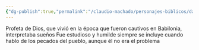 ```yaml
---
{"dg-publish":true,"permalink":"/claudio-machado/personajes-biblicos/daniel/"}
---
```


Profeta de Dios, que vivió en la época que fueron cautivos en Babilonia, interpretaba sueños 
Fue estudioso y humilde siempre se incluye cuando hablo de los pecados del pueblo, aunque él no era el problema 
